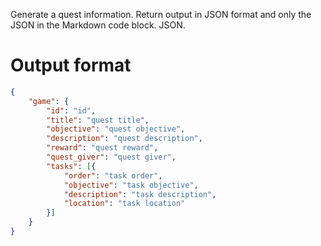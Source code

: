 Generate a quest information. Return output in JSON format and only the JSON in the Markdown code block. JSON.

# Output format
```json
{
    "game": {
        "id": "id",
        "title": "quest title",
        "objective": "quest objective",
        "description": "quest description",
        "reward": "quest reward",
        "quest_giver": "quest giver",
        "tasks": [{
            "order": "task order",
            "objective": "task objective",
            "description": "task description",
            "location": "task location"
        }]
    }
}
```